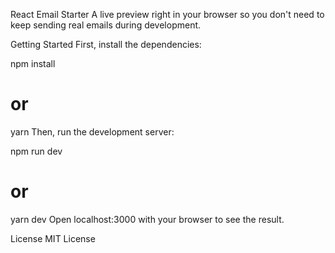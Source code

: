 React Email Starter
A live preview right in your browser so you don't need to keep sending real emails during development.

Getting Started
First, install the dependencies:

npm install
# or
yarn
Then, run the development server:

npm run dev
# or
yarn dev
Open localhost:3000 with your browser to see the result.

License
MIT License